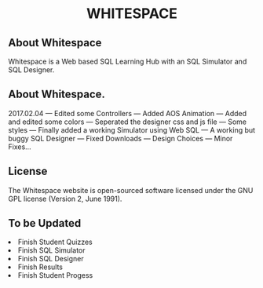 <h1 align="center">WHITESPACE</h1>

## About Whitespace

Whitespace is a Web based SQL Learning Hub with an SQL Simulator and SQL Designer.

## About Whitespace.

2017.02.04
— Edited some Controllers
— Added AOS Animation
— Added and edited some colors
— Seperated the designer css and js file
— Some styles
— Finally added a working Simulator using Web SQL
— A working but buggy SQL Designer
— Fixed Downloads
— Design Choices
— Minor Fixes...


## License

The Whitespace website is open-sourced software licensed under the GNU GPL license (Version 2, June 1991).

## To be Updated

<li>Finish Student Quizzes</li>
<li>Finish SQL Simulator</li>
<li>Finish SQL Designer</li>
<li>Finish Results</li>
<li>Finish Student Progess</li>
